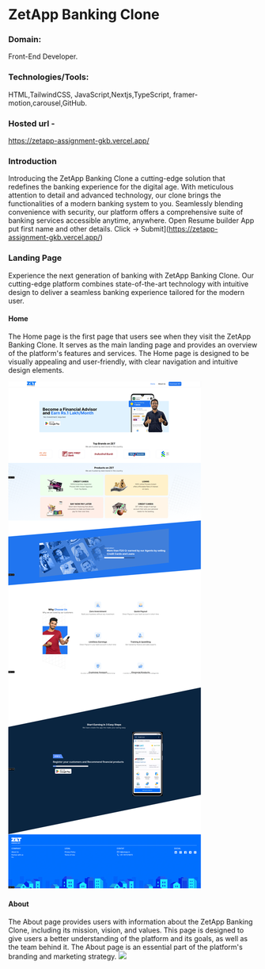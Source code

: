 # ZetApp Banking Clone

### Domain:

Front-End Developer.

### Technologies/Tools:

HTML,TailwindCSS, JavaScript,Nextjs,TypeScript,
framer-motion,carousel,GitHub.

### Hosted url -

https://zetapp-assignment-gkb.vercel.app/

### Introduction

Introducing the ZetApp Banking Clone a cutting-edge solution that redefines the banking experience for the digital age. With meticulous attention to detail and advanced technology, our clone brings the functionalities of a modern banking system to you. Seamlessly blending convenience with security, our platform offers a comprehensive suite of banking services accessible anytime, anywhere.
Open Resume builder App put first name and other details. Click → Submit](https://zetapp-assignment-gkb.vercel.app/)


### Landing Page

Experience the next generation of banking with ZetApp Banking Clone. Our cutting-edge platform combines state-of-the-art technology with intuitive design to deliver a seamless banking experience tailored for the modern user.

#### Home

The Home page is the first page that users see when they visit the ZetApp Banking Clone. It serves as the main landing page and provides an overview of the platform's features and services. The Home page is designed to be visually appealing and user-friendly, with clear navigation and intuitive design elements.

<img src='zetApp-home.png'>

#### About

The About page provides users with information about the ZetApp Banking Clone, including its mission, vision, and values. This page is designed to give users a better understanding of the platform and its goals, as well as the team behind it. The About page is an essential part of the platform's branding and marketing strategy.
<img src='zetApp-about.png'>
